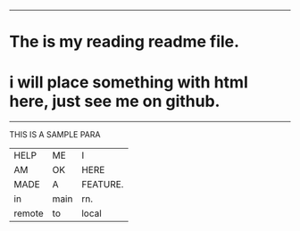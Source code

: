 <!-- CREATING A README FILE, will write some stuff as weLL -->

---

# The is my reading readme file.
# i will place something with html here, just see me on github.

---

<p> THIS IS A SAMPLE PARA</p>
<table>
    <tr>
        <td>HELP</td>
        <td>ME </td>
        <td>I</td>
    </tr>
    <tr>
        <td>AM</td>
        <td>OK</td>
        <td>HERE</td>
    </tr>
     <tr>
        <td>MADE</td>
        <td>A</td>
        <td>FEATURE.</td>
    </tr>
    <tr>
        <td>in</td>
        <td>main</td>
        <td>rn.</td>
    </tr>
    <tr>
        <td>remote</td>
        <td>to</td>
        <td>local</td>
    </tr>
</table>
